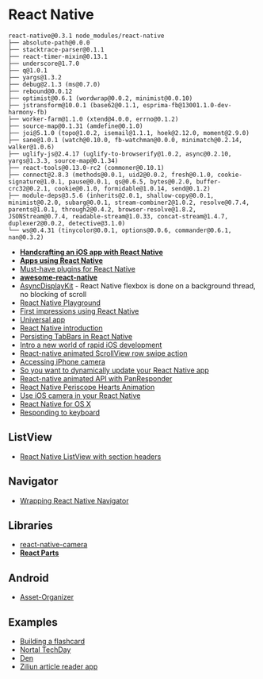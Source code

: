 # React Native

```
react-native@0.3.1 node_modules/react-native
├── absolute-path@0.0.0
├── stacktrace-parser@0.1.1
├── react-timer-mixin@0.13.1
├── underscore@1.7.0
├── q@1.0.1
├── yargs@1.3.2
├── debug@2.1.3 (ms@0.7.0)
├── rebound@0.0.12
├── optimist@0.6.1 (wordwrap@0.0.2, minimist@0.0.10)
├── jstransform@10.0.1 (base62@0.1.1, esprima-fb@13001.1.0-dev-harmony-fb)
├── worker-farm@1.1.0 (xtend@4.0.0, errno@0.1.2)
├── source-map@0.1.31 (amdefine@0.1.0)
├── joi@5.1.0 (topo@1.0.2, isemail@1.1.1, hoek@2.12.0, moment@2.9.0)
├── sane@1.0.1 (watch@0.10.0, fb-watchman@0.0.0, minimatch@0.2.14, walker@1.0.6)
├── uglify-js@2.4.17 (uglify-to-browserify@1.0.2, async@0.2.10, yargs@1.3.3, source-map@0.1.34)
├── react-tools@0.13.0-rc2 (commoner@0.10.1)
├── connect@2.8.3 (methods@0.0.1, uid2@0.0.2, fresh@0.1.0, cookie-signature@1.0.1, pause@0.0.1, qs@0.6.5, bytes@0.2.0, buffer-crc32@0.2.1, cookie@0.1.0, formidable@1.0.14, send@0.1.2)
├── module-deps@3.5.6 (inherits@2.0.1, shallow-copy@0.0.1, minimist@0.2.0, subarg@0.0.1, stream-combiner2@1.0.2, resolve@0.7.4, parents@1.0.1, through2@0.4.2, browser-resolve@1.8.2, JSONStream@0.7.4, readable-stream@1.0.33, concat-stream@1.4.7, duplexer2@0.0.2, detective@3.1.0)
└── ws@0.4.31 (tinycolor@0.0.1, options@0.0.6, commander@0.6.1, nan@0.3.2)
```

* [**Handcrafting an iOS app with React Native**](http://stanleycyang.github.io/technology/reactjs/native/ios/2015/10/04/react-native-tutorial-with-navigation-and-animation.html)
* [**Apps using React Native**](http://facebook.github.io/react-native/showcase.html)
* [Must-have plugins for React Native](http://www.gajotres.net/must-have-plugins-for-react-native/)
* [**awesome-react-native**](https://github.com/jondot/awesome-react-native)
* [AsyncDisplayKit](http://asyncdisplaykit.org/) - React Native flexbox is done on a background thread, no blocking of scroll
* [React Native Playground](https://rnplay.org/)
* [First impressions using React Native](http://jlongster.com/First-Impressions-using-React-Native)
* [Universal app](http://blog.typework.com/react-native-universal/)
* [React Native introduction](http://www.appcoda.com/react-native-introduction/)
* [Persisting TabBars in React Native](http://richardkho.com/persisting-tabbars-in-react-native/)
* [Intro a new world of rapid iOS development](http://www.ibm.com/developerworks/library/mo-bluemix-react-native-ios8/index.html)
* [React-native animated ScrollView row swipe action](http://browniefed.com/blog/2015/08/01/react-native-animated-listview-row-swipe/)
* [Accessing iPhone camera](http://www.gettopical.com/reactjs/cd58c200b8cfd217e9ed03fc7f0c0cc6?src=twitter)
* [So you want to dynamically update your React Native app](https://medium.com/@clayallsopp/so-you-want-to-dynamically-update-your-react-native-app-d1d88bf11ede)
* [React-native animated API with PanResponder](http://browniefed.com/blog/2015/08/15/react-native-animated-api-with-panresponder/)
* [React Native Periscope Hearts Animation](http://browniefed.com/blog/2015/09/07/react-native-periscope-hearts-animation/)
* [Use iOS camera in your React Native](https://blog.nraboy.com/2015/09/use-the-ios-camera-in-your-react-native-mobile-app/)
* [React Native for OS X](https://github.com/ptmt/react-native-desktop)
* [Responding to keyboard](https://medium.com/man-moon/writing-modern-react-native-ui-e317ff956f02#.a02p0hh2e)

## ListView

* [React Native ListView with section headers](http://moduscreate.com/react-native-listview-with-section-headers/)

## Navigator

* [Wrapping React Native Navigator](https://gist.github.com/aphillipo/0583601b0deab1e89dcf)

## Libraries

* [react-native-camera](https://github.com/lwansbrough/react-native-camera)
* [**React Parts**](http://react.parts/native-ios)

## Android

* [Asset-Organizer](http://checkyourvector.com/Asset-Organizer/)

## Examples

* [Building a flashcard](http://herman.asia/building-a-flashcard-app-with-react-native)
* [Nortal TechDay](https://github.com/mikkoj/NortalTechDay)
* [Den](https://github.com/asamiller/den)
* [Ziliun article reader app](https://github.com/sonnylazuardi/ziliun-react-native)
